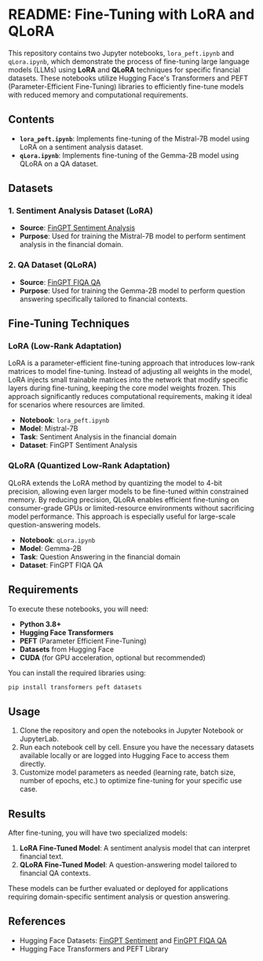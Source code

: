 # README: Fine-Tuning with LoRA and QLoRA

This repository contains two Jupyter notebooks, `lora_peft.ipynb` and `qLora.ipynb`, which demonstrate the process of fine-tuning large language models (LLMs) using **LoRA** and **QLoRA** techniques for specific financial datasets. These notebooks utilize Hugging Face's Transformers and PEFT (Parameter-Efficient Fine-Tuning) libraries to efficiently fine-tune models with reduced memory and computational requirements.

## Contents

- **`lora_peft.ipynb`**: Implements fine-tuning of the Mistral-7B model using LoRA on a sentiment analysis dataset.
- **`qLora.ipynb`**: Implements fine-tuning of the Gemma-2B model using QLoRA on a QA dataset.

## Datasets

### 1. **Sentiment Analysis Dataset** (LoRA)
   - **Source**: [FinGPT Sentiment Analysis](https://huggingface.co/datasets/FinGPT/fingpt-sentiment-train?row=0)
   - **Purpose**: Used for training the Mistral-7B model to perform sentiment analysis in the financial domain.

### 2. **QA Dataset** (QLoRA)
   - **Source**: [FinGPT FIQA QA](https://huggingface.co/datasets/FinGPT/fingpt-fiqa_qa)
   - **Purpose**: Used for training the Gemma-2B model to perform question answering specifically tailored to financial contexts.

## Fine-Tuning Techniques

### LoRA (Low-Rank Adaptation)
LoRA is a parameter-efficient fine-tuning approach that introduces low-rank matrices to model fine-tuning. Instead of adjusting all weights in the model, LoRA injects small trainable matrices into the network that modify specific layers during fine-tuning, keeping the core model weights frozen. This approach significantly reduces computational requirements, making it ideal for scenarios where resources are limited.

   - **Notebook**: `lora_peft.ipynb`
   - **Model**: Mistral-7B
   - **Task**: Sentiment Analysis in the financial domain
   - **Dataset**: FinGPT Sentiment Analysis

### QLoRA (Quantized Low-Rank Adaptation)
QLoRA extends the LoRA method by quantizing the model to 4-bit precision, allowing even larger models to be fine-tuned within constrained memory. By reducing precision, QLoRA enables efficient fine-tuning on consumer-grade GPUs or limited-resource environments without sacrificing model performance. This approach is especially useful for large-scale question-answering models.

   - **Notebook**: `qLora.ipynb`
   - **Model**: Gemma-2B
   - **Task**: Question Answering in the financial domain
   - **Dataset**: FinGPT FIQA QA

## Requirements

To execute these notebooks, you will need:

- **Python 3.8+**
- **Hugging Face Transformers**
- **PEFT** (Parameter Efficient Fine-Tuning)
- **Datasets** from Hugging Face
- **CUDA** (for GPU acceleration, optional but recommended)

You can install the required libraries using:

```bash
pip install transformers peft datasets
```

## Usage

1. Clone the repository and open the notebooks in Jupyter Notebook or JupyterLab.
2. Run each notebook cell by cell. Ensure you have the necessary datasets available locally or are logged into Hugging Face to access them directly.
3. Customize model parameters as needed (learning rate, batch size, number of epochs, etc.) to optimize fine-tuning for your specific use case.

## Results

After fine-tuning, you will have two specialized models:

1. **LoRA Fine-Tuned Model**: A sentiment analysis model that can interpret financial text.
2. **QLoRA Fine-Tuned Model**: A question-answering model tailored to financial QA contexts.

These models can be further evaluated or deployed for applications requiring domain-specific sentiment analysis or question answering.

## References

- Hugging Face Datasets: [FinGPT Sentiment](https://huggingface.co/datasets/FinGPT/fingpt-sentiment-train?row=0) and [FinGPT FIQA QA](https://huggingface.co/datasets/FinGPT/fingpt-fiqa_qa)
- Hugging Face Transformers and PEFT Library
